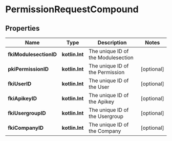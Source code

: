 
# PermissionRequestCompound

## Properties
Name | Type | Description | Notes
------------ | ------------- | ------------- | -------------
**fkiModulesectionID** | **kotlin.Int** | The unique ID of the Modulesection | 
**pkiPermissionID** | **kotlin.Int** | The unique ID of the Permission |  [optional]
**fkiUserID** | **kotlin.Int** | The unique ID of the User |  [optional]
**fkiApikeyID** | **kotlin.Int** | The unique ID of the Apikey |  [optional]
**fkiUsergroupID** | **kotlin.Int** | The unique ID of the Usergroup |  [optional]
**fkiCompanyID** | **kotlin.Int** | The unique ID of the Company |  [optional]



